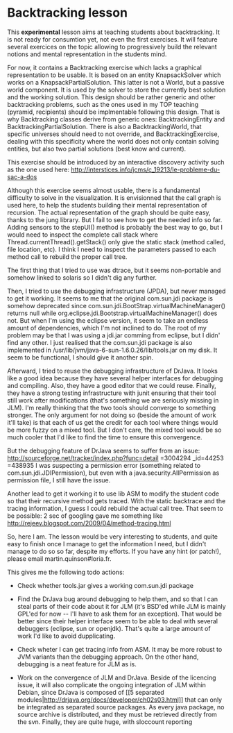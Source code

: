 
# Backtracking lesson #

This **experimental** lesson aims at teaching students about
backtracking. It is not ready for consumtion yet, not even the first
exercises. It will feature several exercices on the topic allowing to
progressively build the relevant notions and mental representation in
the students mind.

For now, it contains a Backtracking exercise which lacks a graphical
representation to be usable. It is based on an entity KnapsackSolver
which works on a KnapsackPartialSolution. This latter is not a World,
but a passive world component. It is used by the solver to store the
currently best solution and the working solution. This design should
be rather generic and other backtracking problems, such as the ones
used in my TOP teaching (pyramid, recipients) should be implmentable
following this design. That is why Backtracking classes derive from
generic ones: BacktrackingEntity and BacktrackingPartialSolution.
There is also a BacktrackingWorld, that specific universes should need
to not override, and BacktrackingExercise, dealing with this
specificity where the world does not only contain solving entities,
but also two partial solutions (best know and current).

This exercise should be introduced by an interactive discovery
activity such as the one used here:
http://interstices.info/jcms/c_19213/le-probleme-du-sac-a-dos

Although this exercise seems almost usable, there is a fundamental
difficulty to solve in the visualization. It is envisionned that the
call graph is used here, to help the students building their mental
representation of recursion. The actual representation of the graph
should be quite easy, thanks to the jung library. But I fail to see
how to get the needed info so far. Adding sensors to the stepUI()
method is probably the best way to go, but I would need to inspect the
complete call stack where Thread.currentThread().getStack() only give
the static stack (method called, file location, etc). I think I need
to inspect the parameters passed to each method call to rebuild the
proper call tree.

The first thing that I tried to use was dtrace, but it seems
non-portable and somehow linked to solaris so I didn't dig any
further.

Then, I tried to use the debugging infrastructure (JPDA), but never
managed to get it working. It seems to me that the original
com.sun.jdi package is somehow deprecated since
com.sun.jdi.BootStrap.virtualMachineManager() returns null while
org.eclipse.jdi.Bootstrap.virtualMachineManager() does not. But when
I'm using the eclipse version, it seem to take an endless amount of
dependencies, which I'm not inclined to do. The root of my problem may
be that I was using a jdi.jar comming from eclipse, but I didn' find
any other. I just realised that the com.sun.jdi package is also
implemented in /usr/lib/jvm/java-6-sun-1.6.0.26/lib/tools.jar on my
disk. It seem to be functional, I should give it another spin.

Afterward, I tried to reuse the debugging infrastructure of DrJava. It
looks like a good idea because they have several helper interfaces for
debugging and compiling. Also, they have a good editor that we could
reuse. Finally, they have a strong testing infrastructure with junit
ensuring that their tool still work after modifications (that's
something we are seriously missing in JLM). I'm really thinking that
the two tools should converge to something stronger. The only argument
for not doing so (beside the amount of work it'll take) is that each
of us get the credit for each tool where things would be more fuzzy on
a mixed tool. But I don't care, the mixed tool would be so much cooler
that I'd like to find the time to ensure this convergence.

But the debugging feature of DrJava seems to suffer from an issue:
http://sourceforge.net/tracker/index.php?func=detail =3004294 _id=44253 =438935
I was suspecting a permission error (something related to
com.sun.jdi.JDIPermission), but even with a
java.security.AllPermission as permission file, I still have the issue.

Another lead to get it working it to use lib ASM to modify the student
code so that their recursive method gets traced. With the static
backtrace and the tracing information, I guess I could rebuild the
actual call tree. That seem to be possible: 2 sec of googling gave me
something like http://rejeev.blogspot.com/2009/04/method-tracing.html

So, here I am. The lesson would be very interesting to students, and
quite easy to finish once I manage to get the information I need, but
I didn't manage to do so so far, despite my efforts. If you have any
hint (or patch!), please email martin.quinson#loria.fr.

This gives me the following todo actions:
* Check whether tools.jar gives a working com.sun.jdi package
* Find the DrJava bug around debugging to help them, and so that I can
steal parts of their code about it for JLM (it's BSD'ed while JLM is
mainly GPL'ed for now -- I'll have to ask them for an exception). That
would be better since their helper interface seem to be able to deal
with several debuggers (eclipse, sun or openjdk). That's quite a large
amount of work I'd like to avoid dupplicating.
* Check wheter I can get tracing info from ASM. It may be more
robust to JVM variants than the debugging approach. On the other hand,
debugging is a neat feature for JLM as is.

* Work on the convergence of JLM and DrJava. Beside of the licencing
issue, it will also complicate the ongoing integration of JLM within
Debian, since DrJava is composed of [[5 separated
modules|http://drjava.org/docs/developer/ch02s03.html]] that can only
be integrated as separated source packages. As every java package, no
source archive is distributed, and they must be retrieved directly
from the svn. Finally, they are quite huge, with sloccount reporting

